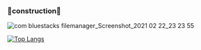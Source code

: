 ### 🚧construction🚧
![com bluestacks filemanager_Screenshot_2021 02 22_23 23 55](https://user-images.githubusercontent.com/74847688/155802288-02da210f-d99e-4d3f-8ebd-30562fdf1f80.jpeg)


[![Top Langs](https://github-readme-stats.vercel.app/api/top-langs/?username=eri61&layout=compact)](https://github.com/anuraghazra/github-readme-stats)

<!--
**eri61/eri61** is a ✨ _special_ ✨ repository because its `README.md` (this file) appears on your GitHub profile.

Here are some ideas to get you started:

- 🔭 I’m currently working on ...
- 🌱 I’m currently learning ...
- 👯 I’m looking to collaborate on ...
- 🤔 I’m looking for help with ...
- 💬 Ask me about ...
- 📫 How to reach me: ...
- 😄 Pronouns: ...
- ⚡ Fun fact: ...
-->
